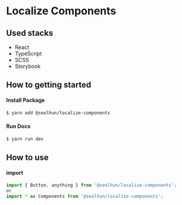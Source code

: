 # Localize Components

## Used stacks
- React
- TypeScript
- SCSS
- Storybook

## How to getting started
#### Install Package
```bash
$ yarn add @seolhun/localize-components
```

#### Run Docs
```bash
$ yarn run dev
```

## How to use
#### import
```js
import { Button, anything } from '@seolhun/localize-components';
or
import * as Components from '@seolhun/localize-components';
```
